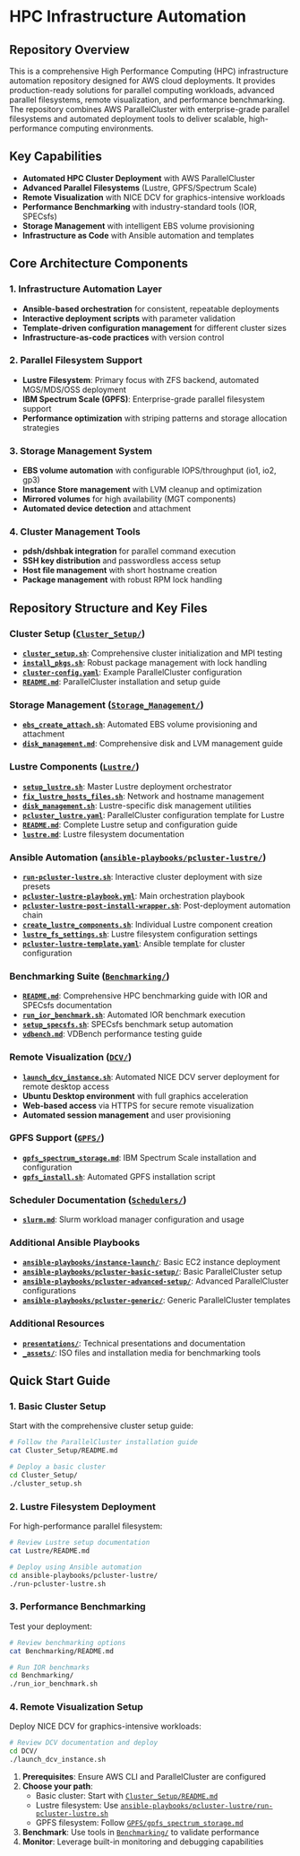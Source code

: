 # HPC Infrastructure Automation 

## Repository Overview

This is a comprehensive High Performance Computing (HPC) infrastructure automation repository designed for AWS cloud deployments. It provides production-ready solutions for parallel computing workloads, advanced parallel filesystems, remote visualization, and performance benchmarking. The repository combines AWS ParallelCluster with enterprise-grade parallel filesystems and automated deployment tools to deliver scalable, high-performance computing environments.

## Key Capabilities

- **Automated HPC Cluster Deployment** with AWS ParallelCluster
- **Advanced Parallel Filesystems** (Lustre, GPFS/Spectrum Scale)
- **Remote Visualization** with NICE DCV for graphics-intensive workloads
- **Performance Benchmarking** with industry-standard tools (IOR, SPECsfs)
- **Storage Management** with intelligent EBS volume provisioning
- **Infrastructure as Code** with Ansible automation and templates

## Core Architecture Components

### 1. **Infrastructure Automation Layer**
- **Ansible-based orchestration** for consistent, repeatable deployments
- **Interactive deployment scripts** with parameter validation
- **Template-driven configuration management** for different cluster sizes
- **Infrastructure-as-code practices** with version control

### 2. **Parallel Filesystem Support**
- **Lustre Filesystem**: Primary focus with ZFS backend, automated MGS/MDS/OSS deployment
- **IBM Spectrum Scale (GPFS)**: Enterprise-grade parallel filesystem support
- **Performance optimization** with striping patterns and storage allocation strategies

### 3. **Storage Management System**
- **EBS volume automation** with configurable IOPS/throughput (io1, io2, gp3)
- **Instance Store management** with LVM cleanup and optimization
- **Mirrored volumes** for high availability (MGT components)
- **Automated device detection** and attachment

### 4. **Cluster Management Tools**
- **pdsh/dshbak integration** for parallel command execution
- **SSH key distribution** and passwordless access setup
- **Host file management** with short hostname creation
- **Package management** with robust RPM lock handling

## Repository Structure and Key Files

### Cluster Setup ([`Cluster_Setup/`](Cluster_Setup/))
- **[`cluster_setup.sh`](Cluster_Setup/cluster_setup.sh)**: Comprehensive cluster initialization and MPI testing
- **[`install_pkgs.sh`](Cluster_Setup/install_pkgs.sh)**: Robust package management with lock handling
- **[`cluster-config.yaml`](Cluster_Setup/cluster-config.yaml)**: Example ParallelCluster configuration
- **[`README.md`](Cluster_Setup/README.md)**: ParallelCluster installation and setup guide

### Storage Management ([`Storage_Management/`](Storage_Management/))
- **[`ebs_create_attach.sh`](Storage_Management/ebs_create_attach.sh)**: Automated EBS volume provisioning and attachment
- **[`disk_management.md`](Storage_Management/disk_management.md)**: Comprehensive disk and LVM management guide

### Lustre Components ([`Lustre/`](Lustre/))
- **[`setup_lustre.sh`](Lustre/setup_lustre.sh)**: Master Lustre deployment orchestrator
- **[`fix_lustre_hosts_files.sh`](Lustre/fix_lustre_hosts_files.sh)**: Network and hostname management
- **[`disk_management.sh`](Lustre/disk_management.sh)**: Lustre-specific disk management utilities
- **[`pcluster_lustre.yaml`](Lustre/pcluster_lustre.yaml)**: ParallelCluster configuration template for Lustre
- **[`README.md`](Lustre/README.md)**: Complete Lustre setup and configuration guide
- **[`lustre.md`](Lustre/lustre.md)**: Lustre filesystem documentation

### Ansible Automation ([`ansible-playbooks/pcluster-lustre/`](ansible-playbooks/pcluster-lustre/))
- **[`run-pcluster-lustre.sh`](ansible-playbooks/pcluster-lustre/run-pcluster-lustre.sh)**: Interactive cluster deployment with size presets
- **[`pcluster-lustre-playbook.yml`](ansible-playbooks/pcluster-lustre/pcluster-lustre-playbook.yml)**: Main orchestration playbook
- **[`pcluster-lustre-post-install-wrapper.sh`](ansible-playbooks/pcluster-lustre/pcluster-lustre-post-install-wrapper.sh)**: Post-deployment automation chain
- **[`create_lustre_components.sh`](ansible-playbooks/pcluster-lustre/create_lustre_components.sh)**: Individual Lustre component creation
- **[`lustre_fs_settings.sh`](ansible-playbooks/pcluster-lustre/lustre_fs_settings.sh)**: Lustre filesystem configuration settings
- **[`pcluster-lustre-template.yaml`](ansible-playbooks/pcluster-lustre/pcluster-lustre-template.yaml)**: Ansible template for cluster configuration

### Benchmarking Suite ([`Benchmarking/`](Benchmarking/))
- **[`README.md`](Benchmarking/README.md)**: Comprehensive HPC benchmarking guide with IOR and SPECsfs documentation
- **[`run_ior_benchmark.sh`](Benchmarking/run_ior_benchmark.sh)**: Automated IOR benchmark execution
- **[`setup_specsfs.sh`](Benchmarking/setup_specsfs.sh)**: SPECsfs benchmark setup automation
- **[`vdbench.md`](Benchmarking/vdbench.md)**: VDBench performance testing guide

### Remote Visualization ([`DCV/`](DCV/))
- **[`launch_dcv_instance.sh`](DCV/launch_dcv_instance.sh)**: Automated NICE DCV server deployment for remote desktop access
- **Ubuntu Desktop environment** with full graphics acceleration
- **Web-based access** via HTTPS for secure remote visualization
- **Automated session management** and user provisioning

### GPFS Support ([`GPFS/`](GPFS/))
- **[`gpfs_spectrum_storage.md`](GPFS/gpfs_spectrum_storage.md)**: IBM Spectrum Scale installation and configuration
- **[`gpfs_install.sh`](GPFS/gpfs_install.sh)**: Automated GPFS installation script

### Scheduler Documentation ([`Schedulers/`](Schedulers/))
- **[`slurm.md`](Schedulers/slurm.md)**: Slurm workload manager configuration and usage

### Additional Ansible Playbooks
- **[`ansible-playbooks/instance-launch/`](ansible-playbooks/instance-launch/)**: Basic EC2 instance deployment
- **[`ansible-playbooks/pcluster-basic-setup/`](ansible-playbooks/pcluster-basic-setup/)**: Basic ParallelCluster setup
- **[`ansible-playbooks/pcluster-advanced-setup/`](ansible-playbooks/pcluster-advanced-setup/)**: Advanced ParallelCluster configurations
- **[`ansible-playbooks/pcluster-generic/`](ansible-playbooks/pcluster-generic/)**: Generic ParallelCluster templates

### Additional Resources
- **[`presentations/`](presentations/)**: Technical presentations and documentation
- **[`_assets/`](_assets/)**: ISO files and installation media for benchmarking tools

## Quick Start Guide

### 1. Basic Cluster Setup
Start with the comprehensive cluster setup guide:
```bash
# Follow the ParallelCluster installation guide
cat Cluster_Setup/README.md

# Deploy a basic cluster
cd Cluster_Setup/
./cluster_setup.sh
```

### 2. Lustre Filesystem Deployment
For high-performance parallel filesystem:
```bash
# Review Lustre setup documentation
cat Lustre/README.md

# Deploy using Ansible automation
cd ansible-playbooks/pcluster-lustre/
./run-pcluster-lustre.sh
```

### 3. Performance Benchmarking
Test your deployment:
```bash
# Review benchmarking options
cat Benchmarking/README.md

# Run IOR benchmarks
cd Benchmarking/
./run_ior_benchmark.sh
```

### 4. Remote Visualization Setup
Deploy NICE DCV for graphics-intensive workloads:
```bash
# Review DCV documentation and deploy
cd DCV/
./launch_dcv_instance.sh
```

1. **Prerequisites**: Ensure AWS CLI and ParallelCluster are configured
2. **Choose your path**: 
   - Basic cluster: Start with [`Cluster_Setup/README.md`](Cluster_Setup/README.md)
   - Lustre filesystem: Use [`ansible-playbooks/pcluster-lustre/run-pcluster-lustre.sh`](ansible-playbooks/pcluster-lustre/run-pcluster-lustre.sh)
   - GPFS filesystem: Follow [`GPFS/gpfs_spectrum_storage.md`](GPFS/gpfs_spectrum_storage.md)
3. **Benchmark**: Use tools in [`Benchmarking/`](Benchmarking/) to validate performance
4. **Monitor**: Leverage built-in monitoring and debugging capabilities
